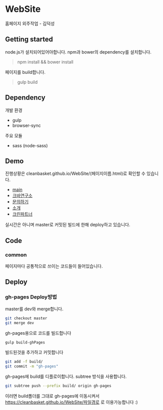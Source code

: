 # WebSite
홈페이지 외주작업 - 김덕성

## Getting started
node.js가 설치되어있어야합니다. 
npm과 bower의 dependency를 설치합니다.

> npm install && bower install

페이지를 build합니다.

> gulp build

## Dependency

개발 환경

- gulp
- browser-sync

주요 모듈

- sass (node-sass)

## Demo

진행상황은 cleanbasket.github.io/WebSite/(페이지이름.html)로 확인할 수 있습니다.

- [main](http://cleanbasket.github.io/WebSite/main.html)
- [크바연구소](http://cleanbasket.github.io/WebSite/sub01.html)
- [문의하기](http://cleanbasket.github.io/WebSite/sub02.html)
- [소개](http://cleanbasket.github.io/WebSite/sub03.html)
- [크린파트너](http://cleanbasket.github.io/WebSite/sub04.html)

실시간은 아니며 master로 커밋된 빌드에 한해 deploy하고 있습니다.

## Code

### common 

페이지마다 공통적으로 쓰이는 코드들이 들어있습니다.

## Deploy

### gh-pages Deploy방법

master를 dev와 merge합니다.

``` bash
git checkout master
git merge dev
```

gh-pages용으로 코드를 빌드합니다

``` bash
gulp build-ghPages
```

빌드된것을 추가하고 커밋합니다

``` bash
git add -f build/
git commit -m "gh-pages"
```

gh-pages에 build를 디플로이합니다. subtree 방식을 사용합니다.

``` bash
git subtree push --prefix build/ origin gh-pages
```

이러면 build폴더를 그대로 gh-pages에 이동시켜서 https://cleanbasket.github.io/WebSite/파일경로 로 이용가능합니다 :)

